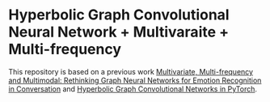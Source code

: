 # Hyperbolic Graph Convolutional Neural Network + Multivaraite + Multi-frequency

This repository is based on a previous work [Multivariate, Multi-frequency and Multimodal: Rethinking Graph Neural Networks for Emotion Recognition in Conversation](https://github.com/feiyuchen7/M3NET) and [Hyperbolic Graph Convolutional Networks in PyTorch](https://github.com/HazyResearch/hgcn).

